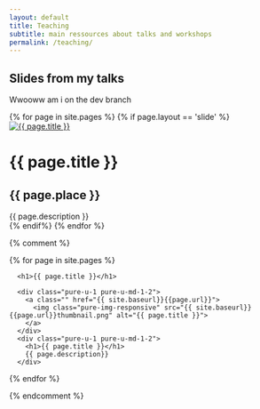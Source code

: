 ```yaml
---
layout: default
title: Teaching
subtitle: main ressources about talks and workshops
permalink: /teaching/
---
```


<h2 class="content-subhead"> Slides from my talks </h2>

Wwooww am i on the dev branch

<div class="pure-g">
{% for page in site.pages %}
  {% if page.layout == 'slide' %}
    <div class="pure-u-1 pure-u-md-1-2">
      <a class="" href="{{ site.baseurl}}{{page.url}}">
        <img class="pure-img-responsive" src="{{ site.baseurl}}{{page.url}}thumbnail.png" alt="{{ page.title }}">
      </a>
    </div>
    <div class="pure-u-1 pure-u-md-1-2">
      <h1>{{ page.title }}</h1>
      <h2>{{ page.place }}</h2>
      {{ page.description }}
    </div>
  {% endif%}
{% endfor %}
</div>




{% comment %}
<div class="pure-g">
  {% for page in site.pages %}

      <h1>{{ page.title }}</h1>

      <div class="pure-u-1 pure-u-md-1-2">
        <a class="" href="{{ site.baseurl}}{{page.url}}">
          <img class="pure-img-responsive" src="{{ site.baseurl}}{{page.url}}thumbnail.png" alt="{{ page.title }}">
        </a>
      </div>
      <div class="pure-u-1 pure-u-md-1-2">
        <h1>{{ page.title }}</h1>
        {{ page.description}}
      </div>


  {% endfor %}
</div>
{% endcomment %}
